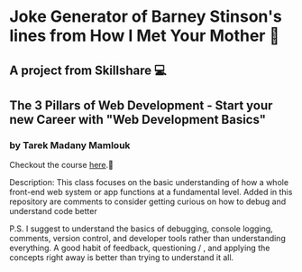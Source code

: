 # Joke Generator of Barney Stinson's lines from How I Met Your Mother :beers:

## A project from Skillshare :computer:
## The 3 Pillars of Web Development - Start your new Career with "Web Development Basics"
### by Tarek Madany Mamlouk

Checkout the course <a href="https://skl.sh/45pgA2j">here</a>.:raised_hands:

Description: This class focuses on the basic understanding of how a whole front-end web system or app functions at a fundamental level. Added in this repository are comments to consider getting curious on how to debug and understand code better

P.S. I suggest to understand the basics of debugging, console logging, comments, version control, and developer tools rather than understanding everything. A good habit of feedback, questioning / , and applying the concepts right away is better than trying to understand it all.